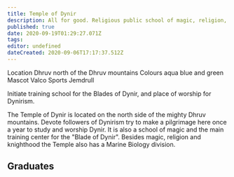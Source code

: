 ```yaml
---
title: Temple of Dynir
description: All for good. Religious public school of magic, religion, and marine biology.
published: true
date: 2020-09-19T01:29:27.071Z
tags: 
editor: undefined
dateCreated: 2020-09-06T17:17:37.512Z
---
```


Location 	Dhruv north of the Dhruv mountains
Colours 	aqua blue and green
Mascot 	Valco
Sports 	Jemdrull

Initiate training school for the Blades of Dynir, and place of worship for Dynirism.

The Temple of Dynir is located on the north side of the mighty Dhruv mountains. Devote followers of Dynirism try to make a pilgrimage here once a year to study and worship Dynir. It is also a school of magic and the main training center for the "Blade of Dynir". Besides magic, religion and knighthood the Temple also has a Marine Biology division.

## Graduates